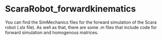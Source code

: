 # ScaraRobot_forwardkinematics
You can find the SimMechanics files for the forward simulation of the Scara robot (.slx file). As well as that, there are some .m files that include code for forward simulation and homogenous matrices.
